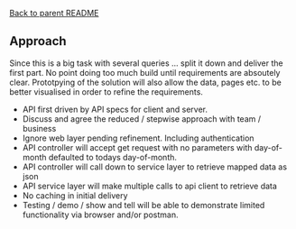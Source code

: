 [Back to parent README](./README.md)

## Approach
Since this is a big task with several queries ... split it down and deliver the first part.
No point doing too much build until requirements are absoutely clear.
Prototpying of the solution will also allow the data, pages etc. to be better visualised in order to refine the requirements.

* API first driven by API specs for client and server.
* Discuss and agree the reduced / stepwise approach with team / business
* Ignore web layer pending refinement. Including authentication
* API controller will accept get request with no parameters with day-of-month defaulted to todays day-of-month.
* API controller will call down to service layer to retrieve mapped data as json
* API service layer will make multiple calls to api client to retrieve data
* No caching in initial delivery
* Testing / demo / show and tell will be able to demonstrate limited functionality via browser and/or postman.


